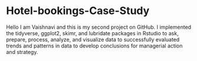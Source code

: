 # Hotel-bookings-Case-Study
Hello I am Vaishnavi and this is my second project on GitHub. I implemented the tidyverse, ggplot2, skimr, and lubridate packages in Rstudio to ask, prepare, process, analyze, and visualize data to successfully evaluated trends and patterns in data to develop conclusions for managerial action and strategy.
